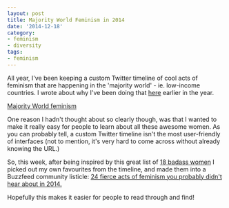 ```yaml
---
layout: post
title: Majority World Feminism in 2014
date: '2014-12-18'
category:
- feminism
- diversity
tags:
- feminism
---
```


All year, I've been keeping a custom Twitter timeline of cool acts of feminism that are happening in the 'majority world' - ie. low-income countries. I wrote about why I've been doing that [here](http://zararah.net/blog/2014/04/13/getting-new-perspectives-online-listening-to-the/) earlier in the year.

<!--more-->

<a class="twitter-timeline" href="/zararah/timelines/420423544334336000" data-widget-id="545688349869363200">Majority World feminism</a>
<script>!function(d,s,id){var js,fjs=d.getElementsByTagName(s)[0],p=/^http:/.test(d.location)?'http':'https';if(!d.getElementById(id)){js=d.createElement(s);js.id=id;js.src=p+"://platform.twitter.com/widgets.js";fjs.parentNode.insertBefore(js,fjs);}}(document,"script","twitter-wjs");</script>

One reason I hadn't thought about so clearly though, was that I wanted to make it really easy for people to learn about all these awesome women. As you can probably tell, a custom Twitter timeline isn't the most user-friendly of interfaces (not to mention, it's very hard to come across without already knowing the URL.)

So, this week, after being inspired by this great list of [18 badass women](http://www.buzzfeed.com/rossalynwarren/badass-women-alert) I picked out my own favourites from the timeline, and made them into a Buzzfeed community listicle: [24 fierce acts of feminism you probably didn't hear about in 2014.](http://www.buzzfeed.com/zararah/24-fierce-acts-of-feminism-you-probably-didnt-hea-16n5q) 

Hopefully this makes it easier for people to read through and find! 


